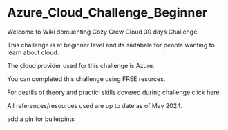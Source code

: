 # Azure_Cloud_Challenge_Beginner

Welcome to Wiki domuenting  Cozy Crew Cloud 30 days Challenge. 

This challenge is at beginner level and its siutabale for people wanting to learn about cloud. 

The cloud provider used for this challenge is Azure.  

You can completed this challenge using FREE resurces. 

For deatils of theory and practicl skills covered during challenge click here. 

All references/resources used are up to date as of May 2024. 

add a pin for bulletpints 








